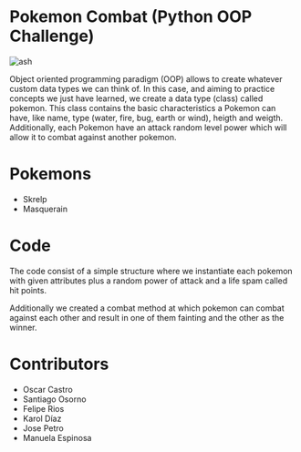 # Pokemon Combat (Python OOP Challenge)
![ash](https://wallpapercave.com/wp/wp2930092.jpg)

Object oriented programming paradigm (OOP) allows to create whatever custom data types we can think of. In this case, and aiming to practice concepts we just have learned, we create a data type (class) called pokemon. This class contains the basic characteristics a Pokemon can have, like name, type (water, fire, bug, earth or wind), heigth and weigth. Additionally, each Pokemon have an attack random level power which will allow it to combat against another pokemon.

# Pokemons
* Skrelp
* Masquerain

# Code
The code consist of a simple structure where we instantiate each pokemon with given attributes plus a random power of attack and a life spam called hit points.

Additionally we created a combat method at which pokemon can combat against each other and result in one of them fainting and the other as the winner.

# Contributors
* Oscar Castro
* Santiago Osorno
* Felipe Rios
* Karol Díaz
* Jose Petro
* Manuela Espinosa